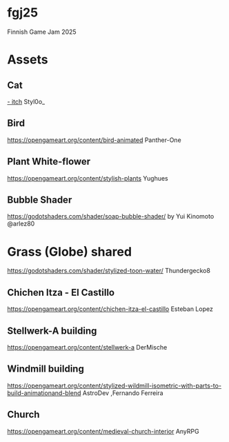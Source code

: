 # fgj25
Finnish Game Jam 2025



# Assets

## Cat
[- itch](https://styloo.itch.io/animals)
Styl0o_


## Bird
https://opengameart.org/content/bird-animated
Panther-One


## Plant White-flower
https://opengameart.org/content/stylish-plants
Yughues


## Bubble Shader
https://godotshaders.com/shader/soap-bubble-shader/
by Yui Kinomoto @arlez80


# Grass (Globe) shared
https://godotshaders.com/shader/stylized-toon-water/
Thundergecko8


## Chichen Itza - El Castillo
https://opengameart.org/content/chichen-itza-el-castillo 
Esteban Lopez

## Stellwerk-A building
https://opengameart.org/content/stellwerk-a
DerMische

## Windmill building
https://opengameart.org/content/stylized-wildmill-isometric-with-parts-to-build-animationand-blend 
AstroDev ,Fernando Ferreira


## Church
https://opengameart.org/content/medieval-church-interior
AnyRPG